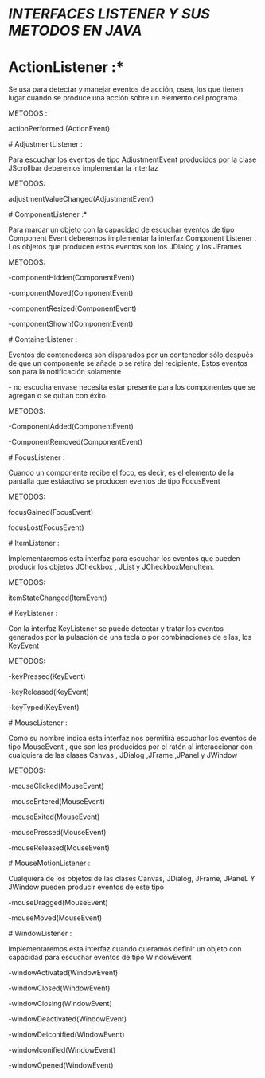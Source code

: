 # *INTERFACES LISTENER Y SUS METODOS EN JAVA*
# ActionListener :*
<p>Se usa para detectar y manejar eventos de acción, osea, los que tienen lugar cuando se produce una acción sobre un elemento del programa.
<p>
METODOS :
<p>actionPerformed (ActionEvent)
</p>
# AdjustmentListener :
<p>Para escuchar los eventos de tipo AdjustmentEvent producidos por la clase JScrollbar deberemos implementar la interfaz
<p> METODOS:
<p>adjustmentValueChanged(AdjustmentEvent)
</p>
# ComponentListener :* 
<p>Para marcar un objeto con la capacidad de escuchar eventos de tipo Component Event deberemos implementar la interfaz Component Listener . Los objetos que producen estos eventos son los JDialog y los JFrames
<p> METODOS:
<p>-componentHidden(ComponentEvent)
<p>-componentMoved(ComponentEvent)
<p>-componentResized(ComponentEvent)
<p>-componentShown(ComponentEvent)
</p>
# ContainerListener : 
<p>Eventos de contenedores son disparados por un contenedor sólo después de que un componente se añade o se retira del recipiente. Estos eventos son para la notificación solamente <p>- no escucha envase necesita estar presente para los componentes que se agregan o se quitan con éxito.
<p> METODOS:
<p>-ComponentAdded(ComponentEvent)
<p>-ComponentRemoved(ComponentEvent)
</p>
# FocusListener :
<p>Cuando un componente recibe el foco, es decir, es el elemento de la pantalla que estáactivo se producen eventos de tipo FocusEvent
<p> METODOS:
<p>focusGained(FocusEvent)
<p>focusLost(FocusEvent)
</p>
# ItemListener :
<p>Implementaremos esta interfaz para escuchar los eventos que pueden producir los objetos JCheckbox , JList y JCheckboxMenuItem.
<p> METODOS:
<p>itemStateChanged(ItemEvent)
</p>
# KeyListener : 
<p>Con la interfaz KeyListener se puede detectar y tratar los eventos generados por la pulsación de una tecla o por combinaciones de ellas, los KeyEvent
<p> METODOS:
<p>-keyPressed(KeyEvent)
<p>-keyReleased(KeyEvent)
<p>-keyTyped(KeyEvent)
</p>
# MouseListener : 
<p>Como su nombre indica esta interfaz nos permitirá escuchar los eventos de tipo MouseEvent , que son los producidos por el ratón al interaccionar con cualquiera de las clases Canvas , JDialog ,JFrame ,JPanel y JWindow
<p> METODOS:
<p>-mouseClicked(MouseEvent)
<p>-mouseEntered(MouseEvent)
<p>-mouseExited(MouseEvent)
<p>-mousePressed(MouseEvent)
<p>-mouseReleased(MouseEvent)
</p>
# MouseMotionListener : 
<p>Cualquiera de los objetos de las clases Canvas, JDialog, JFrame, JPaneL Y JWindow pueden producir eventos de este tipo
<p>-mouseDragged(MouseEvent)
<p>-mouseMoved(MouseEvent)
</p>
# WindowListener : 
<p>Implementaremos esta interfaz cuando queramos definir un objeto con capacidad para escuchar eventos de tipo WindowEvent
<p>-windowActivated(WindowEvent)
<p>-windowClosed(WindowEvent)
<p>-windowClosing(WindowEvent)
<p>-windowDeactivated(WindowEvent)
<p>-windowDeiconified(WindowEvent)
<p>-windowIconified(WindowEvent)
<p>-windowOpened(WindowEvent)
